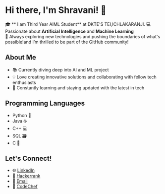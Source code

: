 

# Hi there, I'm Shravani! 👋

🎓 ** I am Third Year AIML Student** at DKTE'S TEI,ICHLAKARANJI. 
💻 Passionate about **Artificial Intelligence** and **Machine Learning**  
🚀 Always exploring new technologies and pushing the boundaries of what's possible!and I’m thrilled to be part of the GitHub community! 

## About Me

- 📚 Currently diving deep into AI and ML project 
- 💡 Love creating innovative solutions and collaborating with fellow tech enthusiasts
- 📖 Constantly learning and staying updated with the latest in tech


 ## Programming Languages
- Python 🐍
- Java ☕
- C++ 💻
- SQL 🗃️
- C 🔧

## Let's Connect!

- 🌐 [LinkedIn](https://www.linkedin.com/in/shravani-mali-7373a6215/)
- 🏅 [Hackerrank](https://www.hackerrank.com/profile/_shravani28_)
- 📧 [Email](shravanimali240@gmail.com)
- 🍴 [CodeChef](https://www.codechef.com/users/shra7vani)
